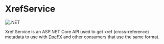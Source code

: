 # XrefService

![.NET](https://github.com/jonathanpotts/XrefService/workflows/.NET/badge.svg)

Xref Service is an ASP.NET Core API used to get xref (cross-reference) metadata to use with [DocFX](https://dotnet.github.io/docfx/) and other consumers that use the same format.
